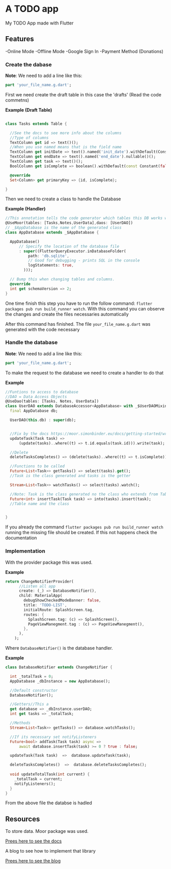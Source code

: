 # A TODO app

My TODO App made with Flutter

## Features

-Online Mode
-Offline Mode
-Google Sign In
-Payment Method (Donations)

### Create the dabase

**Note**: We need to add a line like this:

```dart
part 'your_file_name.g.dart';
```

First we need create the draft table in this case the 'drafts' (Read the code commetns)

**Example (Draft Table)**

```dart

class Tasks extends Table {

  //See the docs to see more info about the columns
  //Type of columns
  TextColumn get id => text()();
  //When you use named means that is the field name
  TextColumn get initDate => text().named('init_date').withDefault(Constant(getDate()))();
  TextColumn get endDate => text().named('end_date').nullable()();
  TextColumn get task => text()();
  BoolColumn get isComplete => boolean().withDefault(const Constant(false))();

  @override
  Set<Column> get primaryKey => {id, isComplete};

}

```

Then we need to create a class to handle the Database

**Example (Handler)**

```dart
//This annotation tells the code generator which tables this DB works with
@UseMoor(tables: [Tasks,Notes,UserData],daos: [UserDAO])
// _$AppDatabase is the name of the generated class
class AppDatabase extends _$AppDatabase {

  AppDatabase()
      // Specify the location of the database file
      : super((FlutterQueryExecutor.inDatabaseFolder(
          path: 'db.sqlite',
          // Good for debugging - prints SQL in the console
          logStatements: true,
        )));

  // Bump this when changing tables and columns.
  @override
  int get schemaVersion => 2;
}
```

One time finish this step you have to run the follow command: `flutter packages pub run build_runner watch`. With this command you can observe the changes and create the files necessaries automatically

After this command has finished. The file `your_file_name.g.dart` was generated with the code necessary

### Handle the database

**Note**: We need to add a line like this:

```dart
part 'your_file_name.g.dart';
```

To make the request to the database we need to create a handler to do that

**Example**

```dart
//Funtions to access to database
//DAO = Data Access Objects
@UseDao(tables: [Tasks, Notes, UserData])
class UserDAO extends DatabaseAccessor<AppDatabase> with _$UserDAOMixin {
  final AppDatabase db;

  UserDAO(this.db) : super(db);


  //Fix by the docs https://moor.simonbinder.eu/docs/getting-started/writing_queries/
  updateTask(Task task) =>
      (update(tasks)..where((t) => t.id.equals(task.id))).write(task);

  //Delete
  deleteTasksCompletes() => (delete(tasks)..where((t) => t.isComplete)).go();

  //Functions to be called
  Future<List<Task>> getTasks() => select(tasks).get();
  //Task is the class generated and tasks is the getter

  Stream<List<Task>> watchTasks() => select(tasks).watch();

  //Note: Task is the class generated no the class who extends from Table else from DataClass
  Future<int> insertTask(Task task) => into(tasks).insert(task);
  //Table name and the class


}
```

If you already the command `flutter packages pub run build_runner watch` running the missing file should be created. If this not happens check the documentation

### Implementation

With the provider package this was used.

**Example**

```dart
return ChangeNotifierProvider(
      //Listen all app
      create: (_) => DatabaseNotifier(),
      child: MaterialApp(
        debugShowCheckedModeBanner: false,
        title: 'TODO-LIST',
        initialRoute: SplashScreen.tag,
        routes: {
          SplashScreen.tag: (c) => SplashScreen(),
          PageViewManegment.tag : (c) => PageViewManegment(),
        },
      ),
    );
```

Where `DatabaseNotifier()` is the database handler.

**Example**
```dart
class DatabaseNotifier extends ChangeNotifier {

  int _totalTask = 0;
  AppDatabase _dbInstance = new AppDatabase();

  //Default constructor
  DatabaseNotifier();

  //Getters//This a 
  get database => _dbInstance.userDAO;
  int get tasks => _totalTask;

  //Methods
  Stream<List<Task>> getTasks() => database.watchTasks();

  //If its necessary set notifyListeners
  Future<bool> addTask(Task task) async =>
      await database.insertTask(task) >= 0 ? true : false;

  updateTask(Task task)  =>  database.updateTask(task);

  deleteTasksCompletes()  =>  database.deleteTasksCompletes();
  
  void updateTotalTask(int current) {
    _totalTask = current;
    notifyListeners();
  }
}
```

From the above file the databse is hadled

## Resources

To store data. Moor package was used.

[Prees here to see the docs](https://moor.simonbinder.eu/docs/)

A blog to see how to implement that library

[Prees here to see the blog](https://resocoder.com/2019/06/26/moor-room-for-flutter-tables-queries-fluent-sqlite-database/)
